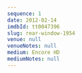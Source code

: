 ```yaml
---
sequence: 1
date: 2012-02-14
imdbId: tt0047396
slug: rear-window-1954
venue: null
venueNotes: null
medium: Encore HD
mediumNotes: null
---
```


